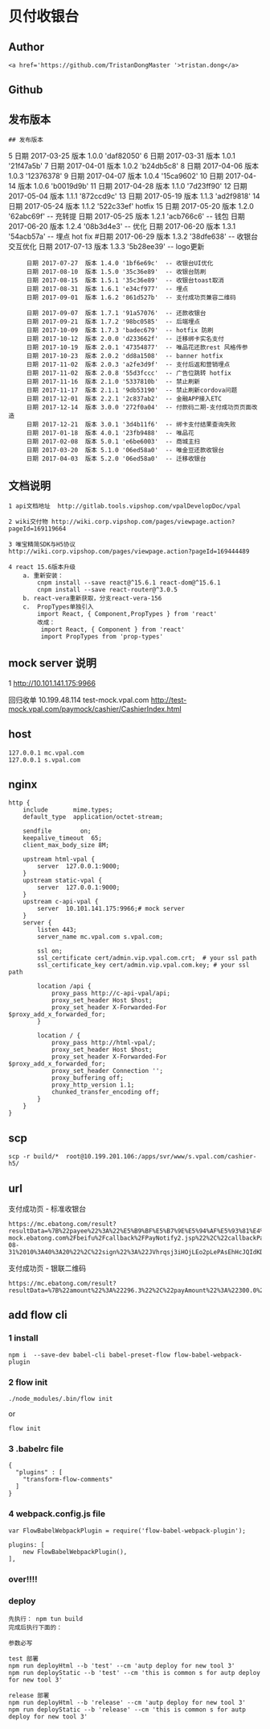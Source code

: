 # 贝付收银台

## Author 

    <a href='https://github.com/TristanDongMaster '>tristan.dong</a>
    
## Github 

    

## 发布版本

   
    ## 发布版本
   5     日期 2017-03-25  版本 1.0.0 'daf82050'
   6     日期 2017-03-31  版本 1.0.1 '21f47a5b'
   7     日期 2017-04-01  版本 1.0.2 'b24db5c8'
   8     日期 2017-04-06  版本 1.0.3 '12376378'
   9     日期 2017-04-07  版本 1.0.4 '15ca9602'
  10     日期 2017-04-14  版本 1.0.6 'b0019d9b'
  11     日期 2017-04-28  版本 1.1.0 '7d23ff90'
  12     日期 2017-05-04  版本 1.1.1 '872ccd9c'
  13     日期 2017-05-19  版本 1.1.3 'ad2f9818'
  14     日期 2017-05-24  版本 1.1.2 '522c33ef' hotfix
  15     日期 2017-05-20  版本 1.2.0 '62abc69f'  -- 充转提
         日期 2017-05-25  版本 1.2.1 'acb766c6'  -- 钱包
         日期 2017-06-20  版本 1.2.4 '08b3d4e3'  -- 优化
         日期 2017-06-20  版本 1.3.1 '54acb57a'  -- 埋点 hot fix
         #日期 2017-06-29  版本 1.3.2 '38dfe638'  -- 收银台交互优化
         日期 2017-07-13  版本 1.3.3 '5b28ee39'  -- logo更新

         日期 2017-07-27  版本 1.4.0 '1bf6e69c'  -- 收银台UI优化
         日期 2017-08-10  版本 1.5.0 '35c36e89'  -- 收银台防刷
         日期 2017-08-15  版本 1.5.1 '35c36e89'  -- 收银台toast取消
         日期 2017-08-31  版本 1.6.1 'e34cf977'  -- 埋点
         日期 2017-09-01  版本 1.6.2 '861d527b'  -- 支付成功页兼容二维码
         
         日期 2017-09-07  版本 1.7.1 '91a57076'  -- 还款收银台
         日期 2017-09-21  版本 1.7.2 '98bc0585'  -- 后端埋点
         日期 2017-10-09  版本 1.7.3 'badec679'  -- hotfix 防刷
         日期 2017-10-12  版本 2.0.0 'd233662f'  -- 迁移绑卡实名支付
         日期 2017-10-19  版本 2.0.1 '47354877'  -- 唯品花还款rest 风格传参
         日期 2017-10-23  版本 2.0.2 'dd8a1508'  -- banner hotfix
         日期 2017-11-02  版本 2.0.3 'a2fe3d9f'  -- 支付后返和营销埋点
         日期 2017-11-02  版本 2.0.8 '55d3fccc'  -- 广告位跳转 hotfix
         日期 2017-11-16  版本 2.1.0 '5337810b'  -- 禁止刷新
         日期 2017-11-17  版本 2.1.1 '9db53190'  -- 禁止刷新cordova问题
         日期 2017-12-01  版本 2.2.1 '2c837ab2'  -- 金融APP接入ETC
         日期 2017-12-14  版本 3.0.0 '272f0a04'  -- 付款码二期-支付成功页页面改造
         日期 2017-12-21  版本 3.0.1 '3d4b11f6'  -- 绑卡支付结果查询失败
         日期 2017-01-18  版本 4.0.1 '23fb9488'  -- 唯品花
         日期 2017-02-08  版本 5.0.1 'e6be6003'  -- 商城主扫
         日期 2017-03-20  版本 5.1.0 '06ed58a0'  -- 唯金豆还款收银台
         日期 2017-04-03  版本 5.2.0 '06ed58a0'  -- 迁移收银台



## 文档说明

	1 api文档地址  http://gitlab.tools.vipshop.com/vpalDevelopDoc/vpal

	2 wiki交付物 http://wiki.corp.vipshop.com/pages/viewpage.action?pageId=169119664

	3 唯宝精简SDK与H5协议 http://wiki.corp.vipshop.com/pages/viewpage.action?pageId=169444489

    4 react 15.6版本升级
        a. 重新安装：
            cnpm install --save react@^15.6.1 react-dom@^15.6.1
            cnpm install --save react-router@^3.0.5
        b. react-vera重新获取，分支react-vera-156
        c.  PropTypes单独引入
            import React, { Component,PropTypes } from 'react'
            改成：
             import React, { Component } from 'react'
             import PropTypes from 'prop-types'

## mock server 说明

1 http://10.101.141.175:9966

回归收单
10.199.48.114 test-mock.vpal.com
http://test-mock.vpal.com/paymock/cashier/CashierIndex.html

## host

    127.0.0.1 mc.vpal.com
    127.0.0.1 s.vpal.com

## nginx 

	http {
        include       mime.types;
        default_type  application/octet-stream;

        sendfile        on;
        keepalive_timeout  65;
        client_max_body_size 8M;

        upstream html-vpal {
            server  127.0.0.1:9000;
        }
        upstream static-vpal {
            server  127.0.0.1:9000;
        }
        upstream c-api-vpal {
            server  10.101.141.175:9966;# mock server
        }
        server {
            listen 443;
            server_name mc.vpal.com s.vpal.com;

            ssl on;
            ssl_certificate cert/admin.vip.vpal.com.crt;  # your ssl path
            ssl_certificate_key cert/admin.vip.vpal.com.key; # your ssl path

            location /api {
                proxy_pass http://c-api-vpal/api;
                proxy_set_header Host $host;
                proxy_set_header X-Forwarded-For $proxy_add_x_forwarded_for;
            }

            location / {
                proxy_pass http://html-vpal/;
                proxy_set_header Host $host;
                proxy_set_header X-Forwarded-For $proxy_add_x_forwarded_for;
                proxy_set_header Connection '';
                proxy_buffering off;
                proxy_http_version 1.1;
                chunked_transfer_encoding off;
            }
        }
    }

## scp

    scp -r build/*  root@10.199.201.106:/apps/svr/www/s.vpal.com/cashier-h5/


## url

支付成功页 - 标准收银台

    https://mc.ebatong.com/result?resultData=%7B%22payee%22%3A%22%E5%B9%BF%E5%B7%9E%E5%94%AF%E5%93%81%E4%BC%9A%E4%BF%A1%E6%81%AF%E7%A7%91%E6%8A%80%E6%9C%89%E9%99%90%E5%85%AC%E5%8F%B8%22%2C%22payAmount%22%3A%220.95%22%2C%22amount%22%3A%220.75%22%2C%22payType%22%3A%7B%22type%22%3A%22PQ%22%2C%22bankCode%22%3A%22CMB%22%2C%22bankLogo%22%3A%22https%3A%2F%2Fs.vpalstatic.com%2Fappimage%2F170331%2FbankLogo%2Ficon_CMB%402x.png%22%2C%22cardPrefix%22%3A%22622576%22%2C%22cardSuffix%22%3A%224785%22%2C%22desc%22%3A%22%E6%8B%9B%E5%95%86%E9%93%B6%E8%A1%8C%E4%BF%A1%E7%94%A8%E5%8D%A1(4785)%22%7D%2C%22promotionModel%22%3A%7B%22type%22%3A%22MF%22%2C%22amount%22%3A%220.20%22%7D%2C%22coupons%22%3A%5B%5D%2C%22defaultCallback%22%3A%22http%3A%2F%2Ftest-mock.ebatong.com%2Fbeifu%2Fcallback%2FPayNotify2.jsp%22%2C%22callbackParams%22%3A%7B%22payment_order_no%22%3A%221708310001910360100%22%2C%22merc_no%22%3A%22100001%22%2C%22ac%22%3A%221089910000323090000%22%2C%22amount%22%3A%220.95%22%2C%22payment_time%22%3A%222017-08-31%2010%3A40%3A20%22%2C%22sign%22%3A%22JVhrqsj3iHOjLEo2pLePAsEhHcJQIdKDd3wVccb1FnRACqFFVSuPRTizw8baPbKqnmpf3oUtwcxZRqn5G7kKmyWK7LNt%2BNUrbM46tZLkMGdQYgpyeC0C0G0aK3ZjVyVgo1hxY94KGB88mu8m4F0nThoOpVodOe1MNMqXL9S9yPSXeVIQ3t3Fx7SQrRsZ0sVm%2BexgmbORAenaeDW0vi9NNGgqio2Wo0MDZ9YepsTYp1qvJbpNoURmXzhqnDLfCwuSsVswbA0Y%2FF6O1WKU8cGHyBgb9zeU3ddzoa8dmvx%2B7MhqNVlwNIwHRbjyxJ2PgE5cr0KronJwCqqMWNezEM1oSg%3D%3D%22%2C%22merc_order_no%22%3A%2240423761608173%22%2C%22token%22%3A%222089910000274970000%22%2C%22status%22%3A%221%22%7D%7D

支付成功页 - 银联二维码

    https://mc.ebatong.com/result?resultData=%7B%22amount%22%3A%22296.3%22%2C%22payAmount%22%3A%22300.0%22%2C%22payType%22%3A%7B%22bankCode%22%3A%22PAB%22%2C%22cardPrefix%22%3A%22621626%22%2C%22cardSuffix%22%3A%222485%22%2C%22cardType%22%3A1%2C%22desc%22%3A%22%E5%B9%B3%E5%AE%89%E9%93%B6%E8%A1%8C%282485%29%22%2C%22type%22%3A%22PQ%22%7D%2C%22payee%22%3A%22%E5%94%AF%E5%93%81%E6%94%AF%E4%BB%98%22%2C%22unionPromos%22%3A%7B%22amount%22%3A%223.7%22%2C%22name%22%3A%22%E9%83%91%E5%A8%9C%22%2C%22type%22%3A%22DD01%22%7D%7D


## add flow cli

### 1 install

    npm i  --save-dev babel-cli babel-preset-flow flow-babel-webpack-plugin

### 2 flow init  

    ./node_modules/.bin/flow init   

or

    flow init

### 3 .babelrc file 

    {
      "plugins" : [
        "transform-flow-comments"
      ]
    }

### 4 webpack.config.js file

    var FlowBabelWebpackPlugin = require('flow-babel-webpack-plugin');
    
    plugins: [
        new FlowBabelWebpackPlugin(),
    ],

### over!!!!

### deploy
    
    先执行： npm tun build
    完成后执行下面的：
    
    参数必写

    test 部署
    npm run deployHtml --b 'test' --cm 'autp deploy for new tool 3'
    npm run deployStatic --b 'test' --cm 'this is common s for autp deploy for new tool 3'

    release 部署
    npm run deployHtml --b 'release' --cm 'autp deploy for new tool 3'
    npm run deployStatic --b 'release' --cm 'this is common s for autp deploy for new tool 3'


    
